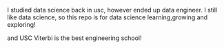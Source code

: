 I studied data science back in usc, however ended up data engineer. 
I still like data science, so this repo is for data science learning,growing and exploring! 

and USC Viterbi is the best engineering school!
